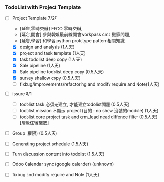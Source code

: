 
### TodoList with Project Template
- [ ] Project Template 7/27 
    - [延宕,零時交辦] EFCO 零時交辦, 
    - [延宕,開會] 參與韓娛最前線開會workpass cms 搬家問題,
    - [延宕,學習] 和學習 python prototype pattern相關知識
    - [X] design and analysis               (1人天)
    - [X] project and task template         (1人天)
    - [X] task todolist deep copy           (1人天)
    - [X] Sale pipeline                     (1人天)
    - [X] Sale pipeline todolist deep copy  (0.5人天)
    - [X] survey shallow copy                  (0.5人天)
    - [ ] fixbug/improvements/refactoring and modify require and Note(1人天)
- [ ] issure 8/1
	- [ ] todolist task 必須先建立, 才能建立todolist問題 (0.5人天)
    - [ ] todolist mission 不顯示 project (目的 : no show 沒裝的module) (1人天)
    - [ ] todolist core project task and crm_lead nead diffence filter (0.5人天) [層級往後擺放]
- [ ] Group (權限)                           (0.5人天)
- [ ] Generating project schedule           (1.5人天)
- [ ] Turn discussion content into todolist (1.5人天)
- [ ] Odoo Calendar sync (google calender)  (unknown)
- [ ] fixbug and modify require and Note    (1人天)

